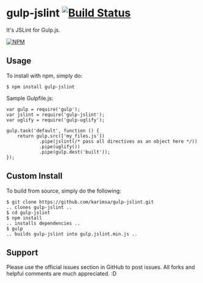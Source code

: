 # gulp-jslint [![Build Status](https://travis-ci.org/karimsa/gulp-jslint.svg?branch=master)](https://travis-ci.org/karimsa/gulp-jslint)
It's JSLint for Gulp.js.

[![NPM](https://nodei.co/npm/gulp-jslint.png?downloads=true&stars=true)](https://nodei.co/npm/gulp-jslint/)

## Usage

To install with npm, simply do:

```
$ npm install gulp-jslint
```

Sample Gulpfile.js:

```
var gulp = require('gulp');
var jslint = require('gulp-jslint');
var uglify = require('gulp-uglify');

gulp.task('default', function () {
    return gulp.src(['my_files.js'])
            .pipe(jslint(/* pass all directives as an object here */))
            .pipe(uglify())
            .pipe(gulp.dest('built'));
});
```

## Custom Install
To build from source, simply do the following:

```
$ git clone https://github.com/karimsa/gulp-jslint.git
.. clones gulp-jslint ..
$ cd gulp-jslint
$ npm install
.. installs dependencies ..
$ gulp
.. builds gulp-jslint into gulp.jslint.min.js ..
```

## Support
Please use the official issues section in GitHub to post issues.
All forks and helpful comments are much appreciated. :D